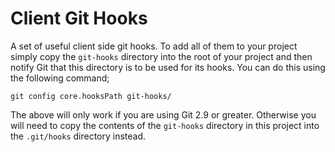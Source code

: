 # Client Git Hooks
A set of useful client side git hooks. To add all of them to your project simply copy the `git-hooks` directory into the root of your project and then notify Git that this directory is to be used for its hooks. You can do this using the following command;

```
git config core.hooksPath git-hooks/
```

The above will only work if you are using Git 2.9 or greater. Otherwise you will need to copy the contents of the `git-hooks` directory in this project into the `.git/hooks` directory instead.
